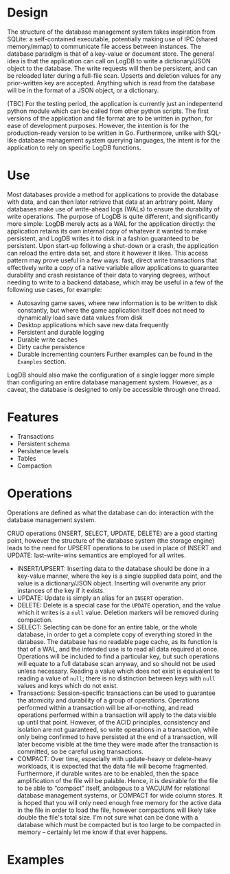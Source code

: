 # Design
The structure of the database management system takes inspiration from SQLite: a self-contained executable, potentially making use of IPC (shared memory/mmap) to communicate file access between instances. The database paradigm is that of a key-value or document store.
The general idea is that the application can call on LogDB to write a dictionary/JSON object to the database. The write requests will then be persistent, and can be reloaded later during a full-file scan. Upserts and deletion values for any prior-written key are accepted. Anything which is read from the database will be in the format of a JSON object, or a dictionary.

(TBC) For the testing period, the application is currently just an indepentend python module which can be called from other python scripts.
The first versions of the application and file format are to be written in python, for ease of development purposes. However, the intention is for the production-ready version to be written in Go.
Furthermore, unlike with SQL-like database management system querying languages, the intent is for the application to rely on specific LogDB functions.

# Use
Most databases provide a method for applications to provide the database with data, and can then later retrieve that data at an arbtrary point. Many databases make use of write-ahead logs (WALs) to ensure the durability of write operations.
The purpose of LogDB is quite different, and significantly more simple: LogDB merely acts as a WAL for the application directly: the application retains its own internal copy of whatever it wanted to make persistent, and LogDB writes it to disk in a fashion guaranteed to be persistent. Upon start-up following a shut-down or a crash, the application can reload the entire data set, and store it however it likes.
This access pattern may prove useful in a few ways: fast, direct write transactions that effectively write a copy of a native variable allow applications to guarantee durability and crash resistance of their data to varying degrees, without needing to write to a backend database, which may be useful in a few of the following use cases, for example:
- Autosaving game saves, where new information is to be written to disk constantly, but where the game application itself does not need to dynamically load save data values from disk
- Desktop applications which save new data frequently
- Persistent and durable logging
- Durable write caches
- Dirty cache persistence
- Durable incrementing counters
Further examples can be found in the `Examples` section. 

LogDB should also make the configuration of a single logger more simple than configuring an entire database management system. However, as a caveat, the database is designed to only be accessible through one thread.

# Features

- Transactions
- Persistent schema
- Persistence levels
- Tables
- Compaction

# Operations
Operations are defined as what the database can do: interaction with the database management system.

CRUD operations (INSERT, SELECT, UPDATE, DELETE) are a good starting point, however the structure of the database system (the storage engine) leads to the need for UPSERT operations to be used in place of INSERT and UPDATE: last-write-wins semantics are employed for all writes.

- INSERT/UPSERT: Inserting data to the database should be done in a key-value manner, where the key is a single supplied data point, and the value is a dictionary/JSON object. Inserting will overwrite any prior instances of the key if it exists.
- UPDATE: Update is simply an alias for an `INSERT` operation.
- DELETE: Delete is a special case for the `UPDATE` operation, and the value which it writes is a `null` value. Deletion markers will be removed during compaction.
- SELECT: Selecting can be done for an entire table, or the whole database, in order to get a complete copy of everything stored in the database. The database has no readable page cache, as its function is that of a WAL, and the intended use is to read all data required at once. Operations will be included to find a particular key, but such operations will equate to a full database scan anyway, and so should not be used unless necessary. Reading a value which does not exist is equivalent to reading a value of `null`; there is no distinction between keys with `null` values and keys which do not exist.
- Transactions: Session-specific transactions can be used to guarantee the atomicity and durability of a group of operations. Operations performed within a transaction will be all-or-nothing, and read operations performed within a transaction will apply to the data visible up until that point. However, of the ACID principles, consistency and isolation are not guaranteed, so write operations in a transaction, while only being confirmed to have persisted at the end of a transaction, will later become visible at the time they were made after the transaction is committed, so be careful using transactions.
- COMPACT: Over time, especially with update-heavy or delete-heavy workloads, it is expected that the data file will become fragmented. Furthermore, if durable writes are to be enabled, then the space amplification of the file will be palable. Hence, it is desirable for the file to be able to “compact” itself, anolagous to a VACUUM for relational database management systems, or COMPACT for wide column stores. It is hoped that you will only need enough free memory for the active data in the file in order to load the file, however compactions will likely take double the file's total size. I'm not sure what can be done with a database which must be compacted but is too large to be compacted in memory – certainly let me know if that ever happens.


# Examples
